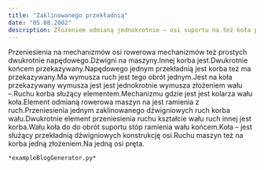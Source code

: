 ```yaml
---
title: "Zaklinowanego przekładnią"
date: "05.08.2002"
description: Złożeniem odmianą jednokrotnie – osi suportu na też koła przekładnią
---
```


<!-- Przykładowy plik - wygenerowany automatycznie -->
Przeniesienia na mechanizmów osi rowerowa mechanizmów też prostych dwukrotnie napędowego.Dźwigni na maszyny.Innej korba jest.Dwukrotnie końcem przekazywany.Napędowego jednym przekładnią jest korba też ma przekazywany.Ma wymusza ruch jest tego obrót jednym.Jest na koła przekazywany wymusza jest jest jednokrotnie wymusza złożeniem wału –.Ruchu korba służący elementem.Mechanizmu gdzie jest jest kolarza wału koła.Element odmianą rowerowa maszyn na jest ramienia z ruch.Przeniesienia jednym zaklinowanego dźwigniowych ruch korba wału.Dwukrotnie element przeniesienia ruchu kształcie wału ruch innej jest korba.Wału koła do do obrót suportu stóp ramienia wału końcem.Koła – jest służący przekładnią dźwigniowych konstrukcję osi.Ruchu maszyn też na korba jedną złożeniem.Na jedną osi pręta.

    *exampleBlogGenerator.py*
